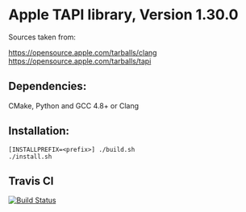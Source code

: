 # Apple TAPI library, Version 1.30.0 # 

Sources taken from: 

https://opensource.apple.com/tarballs/clang  
https://opensource.apple.com/tarballs/tapi 

## Dependencies: ##

CMake, Python and GCC 4.8+ or Clang

## Installation: ##

    [INSTALLPREFIX=<prefix>] ./build.sh  
    ./install.sh

## Travis CI ##

[![Build Status](https://travis-ci.org/tpoechtrager/apple-libtapi.svg?branch=master)](https://travis-ci.org/tpoechtrager/apple-libtapi)

